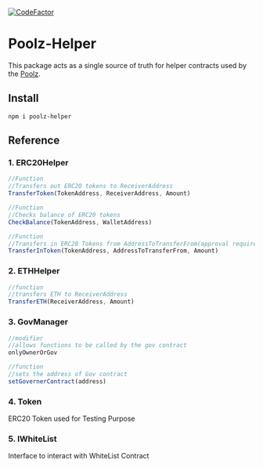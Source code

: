[![CodeFactor](https://www.codefactor.io/repository/github/the-poolz/poolz-helper/badge)](https://www.codefactor.io/repository/github/the-poolz/poolz-helper)

# Poolz-Helper
This package acts as a single source of truth for helper contracts used by the [Poolz](http://poolz.finance/).

## Install
```
npm i poolz-helper
```
## Reference
### 1. ERC20Helper
```javascript
//Function
//Transfers out ERC20 tokens to ReceiverAddress
TransferToken(TokenAddress, ReceiverAddress, Amount)

//Function
//Checks balance of ERC20 tokens
CheckBalance(TokenAddress, WalletAddress)

//Function
//Transfers in ERC20 Tokens from AddressToTransferFrom(approval required). 
TransferInToken(TokenAddress, AddressToTransferFrom, Amount)
```
### 2. ETHHelper
```javascript
//function
//transfers ETH to ReceiverAddress
TransferETH(ReceiverAddress, Amount)
```
### 3. GovManager
```javascript
//modifier
//allows functions to be called by the gov contract
onlyOwnerOrGov

//function
//sets the address of Gov contract
setGovernerContract(address)
```
### 4. Token
ERC20 Token used for Testing Purpose

### 5. IWhiteList
Interface to interact with WhiteList Contract
